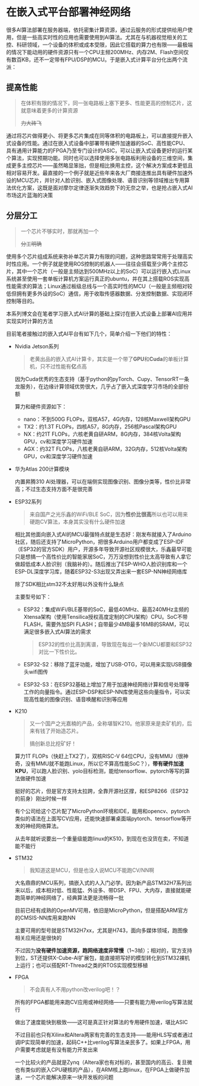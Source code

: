 # 在嵌入式平台部署神经网络

很多AI算法部署在服务器端，依托密集计算资源，通过云服务的形式提供给用户使用，但是一些高实时性的应用也需要使用到AI算法。尤其在与机器视觉相关的工控、科研领域，一个设备的体积或成本受限，因此它搭载的算力也有限——最极端的情况下能动用的硬件资源只有一个CPU主频200MHz、内存2M、Flash空间仅有数百KB，还不一定带有FPU/DSP的MCU。于是嵌入式计算平台分化出两个流派：

## 提高性能

> 在体积有限的情况下，同一张电路板上塞下更多、性能更高的控制芯片，这就意味着更多的计算资源
>
> ~~力大砖飞~~

通过将芯片做得更小、将更多芯片集成在同等体积的电路板上，可以直接提升嵌入式设备的性能。通过在嵌入式设备中部署带有硬件加速器的SoC、高性能CPU、具有通用计算能力的FPGA乃至专门设计的ASIC，可以让嵌入式设备更好的运行某个算法，实现预期功能。同时也可以选择使用多张电路板利用设备的三维空间，集成更多主控芯片——虽然略显笨拙，但是相比换用主控，这个解决方案成本更低且相对容易开发。最直接的一个例子就是近些年来各大厂商接连推出具有硬件加速外设的MCU芯片，并针对人脸识别、嵌入式图像处理、语音识别等领域推出专用算法优化方案，这既是面对摩尔定律逐渐失效趋势下的无奈之举，也是抢占嵌入式AI市场这片蓝海的决策

## 分层分工

> 一个芯片不够实时，那就再加一个
>
> ~~分工明确~~

使用多个芯片组成系统来弥补单芯片算力有限的问题，这种思路常常用于处理高实时性应用。一个例子就是使用ROS控制的机器人——往往会搭载至少两个主控芯片，其中一个芯片（一般是主频达到500MHz以上的SoC）可以运行嵌入式Linux系统甚至使用一套单板计算机方案运行真正的ubuntu，并在其上搭载ROS实现高性能需求的算法；Linux通过板级总线与一个高实时性的MCU（一般是主频相对较低但拥有更多外设的SoC）通信，用于收取传感器数据、分发控制数据、实现闭环控制等目的。

本系列博文会在笔者学习嵌入式AI计算的基础上探讨在嵌入式设备上部署AI应用并实现实时计算的方法

目前笔者接触过的嵌入式AI平台有如下几个，简单介绍一下他们的特性：

* Nvidia Jetson系列

    > 老黄出品的嵌入式AI计算卡，其实是一个带了**GPU**和**Cuda**的单板计算机，只不过性能有**亿**点高

    因为Cuda优秀的生态支持（基于python的pyTorch、Cupy、TensorRT一条龙服务），在边缘计算领域优势很大，几乎占了嵌入式深度学习市场的全部份额

    算力和硬件资源如下：

    * nano：不到500G FLOPs，双核A57，4G内存，128核Maxwell架构GPU
    * TX2：约1.3T FLOPs，四核A57，8G内存，256核Pascal架构GPU
    * NX：约21T FLOPs，六核老黄自研ARM，8G内存，384核Volta架构GPU，cv和深度学习硬件加速
    * AGX：约32T FLOPs，八核老黄自研ARM，32G内存，512核Volta架构GPU，cv和深度学习硬件加速

* 华为Atlas 200计算模块

    内置昇腾310 AI处理器，可以在端侧实现图像识别、图像分类等，性价比非常高；不过生态支持方面不是很完善

* ESP32系列

    > 来自国产之光乐鑫的WiFi/BLE SoC，因为**性价比很高**所以也可以用来硬跑CV算法，本身其实没有什么硬件加速

    相比其他面向嵌入式AI的MCU最强特点就是生态好：刚发布就接入了Arduino社区，随后还支持了MicroPython，把很多Arduino用户都变成了ESP-IDF（ESP32的官方SDK）用户，开源多年导致开源社区规模很大，乐鑫最早可能只是想搞一个高性价比的智能家居SoC，万万没想到性价比太高导致有人拿它做超低成本人脸识别（我脑补的）。随后推出了ESP-WHO人脸识别库和一个ESP-DL深度学习库，随着ESP32-S3出现又弄出来一套ESP-NN神经网络库

    除了SDK相比stm32不太好用以外没有什么缺点

    主要型号如下：

    * ESP32：集成WiFi/BLE基带的SoC，最低40MHz、最高240MHz主频的Xtensa架构（使用Tensilica授权高度定制的CPU架构）CPU。SoC不带FLASH，需要外加SPI FLASH；自带最少4MB最多16MB的SRAM，可以满足很多嵌入式AI算法的需求

        > ESP32的性价比高到离谱，导致现在每出一个新MCU都要和ESP32对比一下性价比。

    * ESP32-S2：移除了蓝牙功能，增加了USB-OTG，可以用来实现USB摄像头wifi图传

    * ESP32-S3：在ESP32基础上增加了用于加速神经网络计算和信号处理等工作的向量指令。通过ESP-DSP和ESP-NN库使用这些向量指令，可以实现高性能的图像识别、语音唤醒和识别等应用

* K210

    > 又一个国产之光嘉楠的产品，全称堪智K210。他家原来是卖矿机的，后来有钱了开始造芯片。
    >
    > 搞创新总比挖矿好！

    算力1T FLOPs（快赶上TX2了），双核RISC-V 64位CPU，没有MMU（很神奇，没有MMU就不能跑Linux，所以它不算高性能SoC？），**带有硬件加速KPU**，可以跑人脸识别、yolo目标检测，能给tensorflow、pytorch等写的算法做硬件加速

    挺好的芯片，但是官方支持太拉跨，全靠开源社区撑，和ESP8266（ESP32的前身）刚出时候一样

    有个公司给这个芯片配了MicroPython环境和IDE，能用和opencv、pytorch类似的语法在上面写CV应用，还能快速部署桌面端pytorch、tensorflow等开发的神经网络算法。

    从去年就听说要出一个重量级能跑linux的K510，到现在也没货在卖，不知道能不能行

* STM32

    > 我知道这是MCU，但是也没人说MCU不能跑CV/NN啊

    大名鼎鼎的MCU系列，搞嵌入式的人入门必学。因为新产品STM32H7系列出来以后，成本相对低、性能猛、外设多、带DSP、FPU、大内存，直接就能硬跑简单的神经网络了，经典算法更是流畅得一批

    目前已经有成熟的OpenMV可用，依旧是MicroPython，但是搭配ARM官方的CMSIS-NN库用来跑NN

    主要可用的型号就是STM32H7xx，尤其是H743，面向多媒体领域，跑图像相关应用还是很快的

    不过因为**没有硬件加速资源，跑网络速度非常慢**（1~3帧）；相对的，官方支持到位，ST还提供X-Cube-AI扩展包，能直接把写好的模型转化到STM32裸机上运行；也可以搭配RT-Thread之类的RTOS实现模型移植

* FPGA

    > 不会真有人不用python改verilog吧！？

    所有的FPGA都能用来跑CV应用或神经网络——只要有能力用verilog写算法就行

    做出了速度能快到极致——这可是真正针对算法的专用硬件加速，堪比ASIC

    不过目前也只有Xilinx和Altera两家有完善的生态支持——能用HLS写或者通过调IP实现简单的加速，起码C++比verilog写算法亲民多了。如果上FPGA，用户需要考虑就是有没有能力开发出来

    一个比较火的产品就是Zynq（Altera家也有对标的，甚至国内的高云、复旦微也有类似的嵌入CPU硬核的产品），在ARM核上跑linux，在FPGA上做硬件加速，一个芯片能解决原来一块开发板的问题

